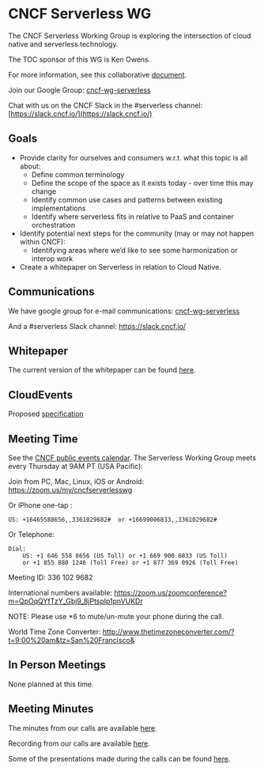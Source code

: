 # CNCF Serverless WG

The CNCF Serverless Working Group is exploring the intersection of cloud
native and serverless technology.

The TOC sponsor of this WG is Ken Owens.

For more information, see this collaborative [document](https://goo.gl/udD8Fx).

Join our Google Group:
[cncf-wg-serverless](https://groups.google.com/forum/#!forum/cncf-wg-serverless)

Chat with us on the CNCF Slack in the #serverless channel:
[https://slack.cncf.io/](https://slack.cncf.io/)

## Goals

* Provide clarity for ourselves and consumers w.r.t. what this topic is all
about:
  * Define common terminology
  * Define the scope of the space as it exists today - over time this may change
  * Identify common use cases and patterns between existing implementations
  * Identify where serverless fits in relative to PaaS and container
    orchestration
* Identify potential next steps for the community (may or may not happen
  within CNCF):
  * Identifying areas where we’d like to see some harmonization or interop work
* Create a whitepaper on Serverless in relation to Cloud Native.

## Communications

We have google group for e-mail communications:
[cncf-wg-serverless](https://groups.google.com/forum/#!forum/cncf-wg-serverless)

And a #serverless Slack channel: https://slack.cncf.io/

## Whitepaper

The current version of the whitepaper can be found 
[here](https://goo.gl/udD8Fx).

## CloudEvents

Proposed [specification](https://github.com/cloudevents/spec)

## Meeting Time

See the [CNCF public events calendar](https://www.cncf.io/community/calendar/). The Serverless Working Group meets every Thursday at 9AM PT (USA Pacific):

Join from PC, Mac, Linux, iOS or Android: https://zoom.us/my/cncfserverlesswg

Or iPhone one-tap :

    US: +16465588656,,3361029682#  or +16699006833,,3361029682# 

Or Telephone:

    Dial: 
        US: +1 646 558 8656 (US Toll) or +1 669 900 6833 (US Toll)
        or +1 855 880 1246 (Toll Free) or +1 877 369 0926 (Toll Free)

Meeting ID: 336 102 9682

International numbers available: https://zoom.us/zoomconference?m=QpOqQYfTzY_Gbj9_8jPtsplp1pnVUKDr

NOTE: Please use \*6 to mute/un-mute your phone during the call.

World Time Zone Converter:
http://www.thetimezoneconverter.com/?t=9:00%20am&tz=San%20Francisco&

## In Person Meetings

None planned at this time.

## Meeting Minutes

The minutes from our calls are available
[here](https://docs.google.com/document/d/1OVF68rpuPK5shIHILK9JOqlZBbfe91RNzQ7u_P7YCDE/edit#).

Recording from our calls are available
[here](https://www.youtube.com/playlist?list=PLj6h78yzYM2Ph7YoBIgsZNW_RGJvNlFOt).

Some of the presentations made during the calls can be found
[here](presentations).
